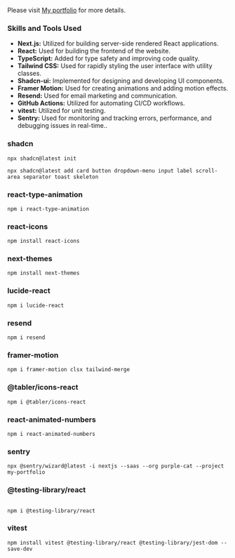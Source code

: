 Please visit [My portfolio](https://purplecat-portfolio.vercel.app/) for more details.

### Skills and Tools Used

- **Next.js:** Utilized for building server-side rendered React applications.
- **React:** Used for building the frontend of the website.
- **TypeScript:** Added for type safety and improving code quality.
- **Tailwind CSS:** Used for rapidly styling the user interface with utility classes.
- **Shadcn-ui:** Implemented for designing and developing UI components.
- **Framer Motion:** Used for creating animations and adding motion effects.
- **Resend:** Used for email marketing and communication.
- **GitHub Actions:** Utilized for automating CI/CD workflows.
- **vitest:** Utilized for unit testing.
- **Sentry:** Used for monitoring and tracking errors, performance, and debugging issues in real-time..

### shadcn

```
npx shadcn@latest init

npx shadcn@latest add card button dropdown-menu input label scroll-area separator toast skeleton

```

### react-type-animation

```
npm i react-type-animation

```

### react-icons

```
npm install react-icons

```

### next-themes

```
npm install next-themes

```

### lucide-react

```
npm i lucide-react

```

### resend

```
npm i resend

```

### framer-motion

```
npm i framer-motion clsx tailwind-merge

```

### @tabler/icons-react

```
npm i @tabler/icons-react

```

### react-animated-numbers

```
npm i react-animated-numbers

```

### sentry

```
npx @sentry/wizard@latest -i nextjs --saas --org purple-cat --project my-portfolio

```

### @testing-library/react

```

npm i @testing-library/react

```

### vitest

```
npm install vitest @testing-library/react @testing-library/jest-dom --save-dev

```
